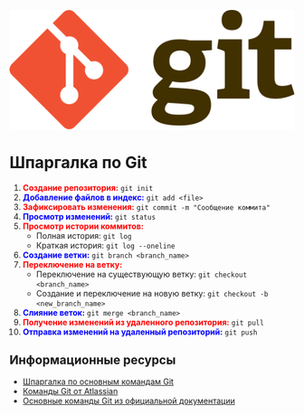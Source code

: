 ![Git Logo](/Git-logo.svg.png)

# Шпаргалка по Git

1. <span style="color:#FF0000">**Создание репозитория:**</span> `git init`
2. <span style="color:#0000FF">**Добавление файлов в индекс:**</span> `git add <file>`
3. <span style="color:#FF0000">**Зафиксировать изменения:**</span> `git commit -m "Сообщение коммита"`
4. <span style="color:#0000FF">**Просмотр изменений:**</span> `git status`
5. <span style="color:#FF0000">**Просмотр истории коммитов:**</span>
    - Полная история: `git log`
    - Краткая история: `git log --oneline`
6. <span style="color:#0000FF">**Создание ветки:**</span> `git branch <branch_name>`
7. <span style="color:#FF0000">**Переключение на ветку:**</span>
    - Переключение на существующую ветку: `git checkout <branch_name>`
    - Создание и переключение на новую ветку: `git checkout -b <new_branch_name>`
8. <span style="color:#0000FF">**Слияние веток:**</span> `git merge <branch_name>`
9. <span style="color:#FF0000">**Получение изменений из удаленного репозитория:**</span> `git pull`
10. <span style="color:#0000FF">**Отправка изменений на удаленный репозиторий:**</span> `git push`

## Информационные ресурсы

- [Шпаргалка по основным командам Git](https://proglib.io/p/git-cheatsheet)
- [Команды Git от Atlassian](https://www.atlassian.com/ru/git/glossary#commands)
- [Основные команды Git из официальной документации](https://git-scm.com/book/ru/v2/%D0%9F%D1%80%D0%B8%D0%BB%D0%BE%D0%B6%D0%B5%D0%BD%D0%B8%D0%B5-C%3A-%D0%9A%D0%BE%D0%BC%D0%B0%D0%BD%D0%B4%D1%8B-Git-%D0%9E%D1%81%D0%BD%D0%BE%D0%B2%D0%BD%D1%8B%D0%B5-%D0%BA%D0%BE%D0%BC%D0%B0%D0%BD%D0%B4%D1%8B)

